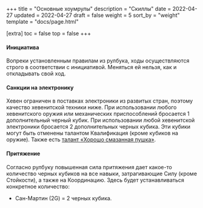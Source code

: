 +++
title = "Основные хоумрулы"
description = "Скиллы"
date = 2022-04-27
updated = 2022-04-27
draft = false
weight = 5
sort_by = "weight"
template = "docs/page.html"

[extra]
toc = false
top = false
+++

#### Инициатива

Вопреки установленным правилам из рулбука, ходы осуществляются строго в соответствии с инициативой. Меняться ей нельзя, как и откладывать свой ход.

#### Санкции на электронику 
Хевен ограничен в поставках электроники из развитых стран, поэтому качество хевенитской техники ниже. При использовании любого хевенитского оружия или механических приспособлений бросается 1 дополнительный черный кубик. При использовании любой хевенитской электроники бросается 2 дополнительных черных кубика. Эти кубики могут быть отменены талантом Квалификация (кроме кубиков на оружие). Также есть [талант «Хорошо смазанная пушка»](../talents/).

#### Притяжение

Согласно рулбуку повышенная сила притяжения дает какое-то количество черных кубиков на все навыки, затрагивающие Силу (кроме Стойкости), а также на Координацию. Здесь будет устанавливаться конкретное количество:
 - Сан-Мартин (2G) = 2 черных кубика.